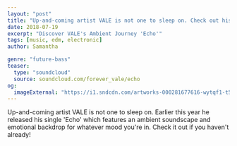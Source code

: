 ```yaml
---
layout: "post"
title: "Up-and-coming artist VALE is not one to sleep on. Check out his single 'Echo'."
date: 2018-07-19
excerpt: "Discover VALE's Ambient Journey 'Echo'"
tags: [music, edm, electronic]
author: Samantha

genre: "future-bass"
teaser:
  type: "soundcloud"
  source: soundcloud.com/forever_vale/echo
og:
  imageExternal: "https://i1.sndcdn.com/artworks-000281677616-wytqf1-t500x500.jpg"
---
```

Up-and-coming artist VALE is not one to sleep on. Earlier this year he released his single 'Echo' which features an ambient soundscape and emotional backdrop for whatever mood you're in. Check it out if you haven't already!
